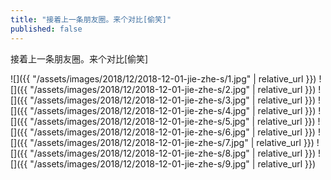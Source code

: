 ```yaml
---
title: "接着上一条朋友圈。来个对比[偷笑]"
published: false
---
```

接着上一条朋友圈。来个对比[偷笑]



![]({{ "/assets/images/2018/12/2018-12-01-jie-zhe-s/1.jpg" | relative_url }})
![]({{ "/assets/images/2018/12/2018-12-01-jie-zhe-s/2.jpg" | relative_url }})
![]({{ "/assets/images/2018/12/2018-12-01-jie-zhe-s/3.jpg" | relative_url }})
![]({{ "/assets/images/2018/12/2018-12-01-jie-zhe-s/4.jpg" | relative_url }})
![]({{ "/assets/images/2018/12/2018-12-01-jie-zhe-s/5.jpg" | relative_url }})
![]({{ "/assets/images/2018/12/2018-12-01-jie-zhe-s/6.jpg" | relative_url }})
![]({{ "/assets/images/2018/12/2018-12-01-jie-zhe-s/7.jpg" | relative_url }})
![]({{ "/assets/images/2018/12/2018-12-01-jie-zhe-s/8.jpg" | relative_url }})
![]({{ "/assets/images/2018/12/2018-12-01-jie-zhe-s/9.jpg" | relative_url }})
